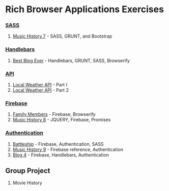# Rich Browser Applications Exercises

### [SASS](../resources/RBA_MEDIA_QUERIES.md)
1. [Music History 7](RBA_SASS_MUSIC_HISTORY_07.md) - SASS, GRUNT, and Bootstrap


### [Handlebars](../resources/RBA_HANDLEBARS.md)
1. [Best Blog Ever](RBA_HANDLEBARS_BLOG.md) - Handlebars, GRUNT, SASS, Browserify


### [API](../resources/RBA_API_CONCEPTS.md)
1. [Local Weather API](RBA_API_WEATHER_APP_PART1.md) - Part I
1. [Local Weather API](RBA_API_WEATHER_APP_PART2.md) - Part 2


### [Firebase](../resources/RBA_FIREBASE_CONCEPTS.md)
1. [Family Members](RBA_FAMILY_MEMBERS.md) - Firebase, Browserify
1. [Music History 8](RBA_MUSIC_HISTORY_08.md) - JQUERY, Firebase, Promises


### [Authentication](../resources/RBA_AUTHENTICATION.md)
1. [Battleship](RBA_BATTLESHIP.md) - Firebase, Authentication, SASS
1. [Music History 9](RBA_MUSIC_HISTORY_09.md) - Firebase reference, Authentication
1. [Blog 4](RBA_BLOG_04.md) - Firebase, Handlebars, Authentication


## Group Project
1. Movie History
